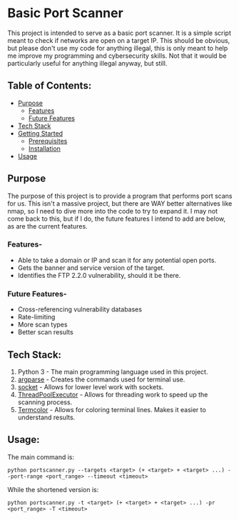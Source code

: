 # Basic Port Scanner
This project is intended to serve as a basic port scanner. It is a simple script meant to check if networks are open on a target IP. This should be obvious, but please don't use my code for anything illegal, this is only meant to help me improve my programming and cybersecurity skills. Not that it would be particularly useful for anything illegal anyway, but still.

## Table of Contents:
- [Purpose](#purpose)
  - [Features](#features)
  - [Future Features](#future-features)
- [Tech Stack](#tech-stack)
- [Getting Started](#getting-started)
  - [Prerequisites](#prerequisites)
  - [Installation](#installation)
- [Usage](#usage)

## Purpose
The purpose of this project is to provide a program that performs port scans for us. This isn't a massive project, but there are WAY better alternatives like nmap, so I need to dive more into the code to try to expand it. I may not come back to this, but if I do, the future features I intend to add are below, as are the current features.

### Features-
- Able to take a domain or IP and scan it for any potential open ports.
- Gets the banner and service version of the target.
- Identifies the FTP 2.2.0 vulnerability, should it be there.

### Future Features-
- Cross-referencing vulnerability databases
- Rate-limiting
- More scan types
- Better scan results


## Tech Stack:
1. Python 3 - The main programming language used in this project.
2. [argparse](https://docs.python.org/3/library/argparse.html) - Creates the commands used for terminal use.
3. [socket](https://docs.python.org/3/library/socket.html) - Allows for lower level work with sockets.
4. [ThreadPoolExecutor](https://docs.python.org/3/library/concurrent.futures.html) - Allows for threading work to speed up the scanning process.
5. [Termcolor](https://pypi.org/project/termcolor/) - Allows for coloring terminal lines. Makes it easier to understand results.
   
## Usage:
The main command is:
```
python portscanner.py --targets <target> (+ <target> + <target> ...) --port-range <port_range> --timeout <timeout>
```
While the shortened version is:
```
python portscanner.py -t <target> (+ <target> + <target> ...) -pr <port_range> -T <timeout>
```
